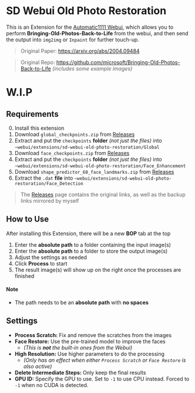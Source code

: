 ﻿# SD Webui Old Photo Restoration
This is an Extension for the [Automatic1111 Webui](https://github.com/AUTOMATIC1111/stable-diffusion-webui), which allows you to perform **Bringing-Old-Photos-Back-to-Life** from the webui,
and then send the output into `img2img` or `Inpaint` for further touch-up.

> Original Paper: https://arxiv.org/abs/2004.09484

> Original Repo: https://github.com/microsoft/Bringing-Old-Photos-Back-to-Life *(includes some example images)*

# W.I.P

## Requirements
0. Install this extension
1. Download `global_checkpoints.zip` from [Releases](https://github.com/Haoming02/sd-webui-old-photo-restoration/releases)
2. Extract and put the `checkpoints` **folder** *(not just the files)* into `~webui/extensions/sd-webui-old-photo-restoration/Global`
3. Download `face_checkpoints.zip` from [Releases](https://github.com/Haoming02/sd-webui-old-photo-restoration/releases)
4. Extract and put the `checkpoints` **folder** *(not just the files)* into `~webui/extensions/sd-webui-old-photo-restoration/Face_Enhancement`
5. Download `shape_predictor_68_face_landmarks.zip` from [Releases](https://github.com/Haoming02/sd-webui-old-photo-restoration/releases)
6. Extract the `.dat` **file** into `~webui/extensions/sd-webui-old-photo-restoration/Face_Detection`

> The [Releases](https://github.com/Haoming02/sd-webui-old-photo-restoration/releases) page contains the original links, as well as the backup links mirrored by myself

## How to Use
After installing this Extension, there will be a new **BOP** tab at the top
1. Enter the **absolute path** to a folder containing the input image(s)
2. Enter the **absolute path** to a folder to store the output image(s)
3. Adjust the settings as needed
4. Click **Process** to start
5. The result image(s) will show up on the right once the processes are finished

#### Note
- The path needs to be an **absolute path** with **no spaces**

## Settings
- **Process Scratch:** Fix and remove the scratches from the images
- **Face Restore:** Use the pre-trained model to improve the faces
  - *(This is **not** the built-in ones from the Webui)*
- **High Resolution:** Use higher parameters to do the processing
  - *(Only has an effect when either `Process Scratch` or `Face Restore` is also active)*
- **Delete Intermediate Steps:** Only keep the final results
- **GPU ID:** Specify the GPU to use. Set to `-1` to use CPU instead. Forced to `-1` when no CUDA is detected.
